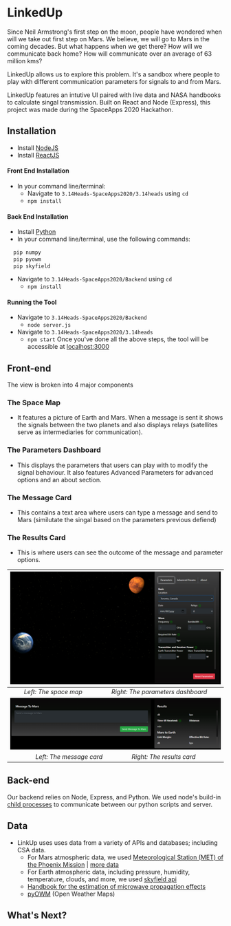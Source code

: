 # LinkedUp
Since Neil Armstrong's first step on the moon, people have wondered when will we take out first step on Mars. We believe, we will go to Mars in the coming decades.
But what happens when we get there? How will we communicate back home? How will communicate over an average of 63 million kms?

LinkedUp allows us to explore this problem. It's a sandbox where people to play with different communication parameters for signals to and from Mars. 

LinkedUp features an intutive UI paired with live data and NASA handbooks to calculate singal transmission. Built on React and Node (Express), this project was made during the SpaceApps 2020 Hackathon.

## Installation 
 - Install [NodeJS](https://nodejs.org/en/download/)
 - Install [ReactJS](https://reactjs.org/docs/getting-started.html)

#### Front End Installation
 - In your command line/terminal:
   - Navigate to ```3.14Heads-SpaceApps2020/3.14heads``` using ```cd```
   - ```npm install```


#### Back End Installation
 - Install [Python](https://www.python.org/downloads/)
 - In your command line/terminal, use the following commands:
 ```
   pip numpy
   pip pyowm
   pip skyfield
```
   - Navigate to ```3.14Heads-SpaceApps2020/Backend``` using ```cd```
     - ```npm install```
####  Running the Tool
 - Navigate to ```3.14Heads-SpaceApps2020/Backend```
   - ```node server.js```
 - Navigate to ```3.14Heads-SpaceApps2020/3.14heads```
   - ```npm start```
 Once you've done all the above steps, the tool will be accessible at [localhost:3000](http://localhost:3000/) 

## Front-end
The view is broken into 4 major components
 ### The Space Map
  - It features a picture of Earth and Mars. When a message is sent it shows the signals between the two planets and also displays relays (satellites serve as intermediaries for communication).
 ### The Parameters Dashboard
  - This displays the parameters that users can play with to modify the signal behaviour. It also features Advanced Parameters for advanced options and an about section.
 ### The Message Card
  - This contains a text area where users can type a message and send to Mars (similutate the singal based on the parameters previous defiend)
 ### The Results Card
  - This is where users can see the outcome of the message and parameter options.
 
 | ![frontend1.PNG](images/frontend1.PNG) | 
 |:--:| 
 | *Left: The space map&nbsp;&nbsp;&nbsp;&nbsp;&nbsp;&nbsp;&nbsp;&nbsp;&nbsp;&nbsp;&nbsp;&nbsp;&nbsp;&nbsp;&nbsp;&nbsp;&nbsp;&nbsp;Right: The parameters dashboard* |
 | ![frontend2.PNG](images/frontend2.PNG) |  
 | *Left: The message card&nbsp;&nbsp;&nbsp;&nbsp;&nbsp;&nbsp;&nbsp;&nbsp;&nbsp;&nbsp;&nbsp;&nbsp;&nbsp;&nbsp;&nbsp;&nbsp;&nbsp;&nbsp;Right: The results card* |
 
## Back-end
Our backend relies on Node, Express, and Python. We used node's build-in [child processes](https://nodejs.org/api/child_process.html) to communicate between our python scripts and server.   

## Data
 - LinkUp uses uses data from a variety of APIs and databases; including CSA data.
   - For Mars atmospheric data, we used [Meteorological Station (MET) of the Phoenix Mission](https://www.asc-csa.gc.ca/eng/open-data/access-the-data.asp) | [more data](ftp://ftp.asc-csa.gc.ca/users/OpenData_DonneesOuvertes/pub/MET/)
   - For Earth atmospheric data, including pressure, humidity, temperature, clouds, and more, we used [skyfield api](https://rhodesmill.org/skyfield/) 
   - [Handbook for the estimation of microwave propagation effects](https://ntrs.nasa.gov/citations/19820004428)
   - [pyOWM](https://pyowm.readthedocs.io/en/latest/) (Open Weather Maps)
## What's Next?


